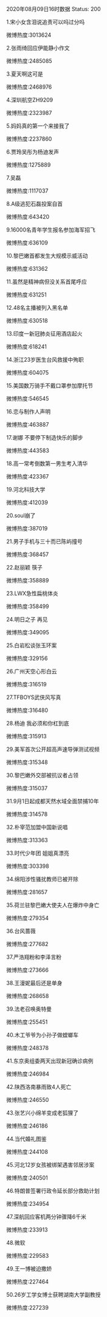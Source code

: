2020年08月09日16时数据
Status: 200

1.宋小女含泪说追责可以吗过分吗

微博热度:3013624

2.张雨绮回应伊能静小作文

微博热度:2485085

3.夏天啊这可是

微博热度:2468976

4.深圳航空ZH9209

微博热度:2323987

5.妈妈真的第一个来接我了

微博热度:2237860

6.贾玲吴彤为杨迪发声

微博热度:1275889

7.吴磊

微博热度:1117037

8.A级逃犯石磊投案自首

微博热度:643420

9.16000名青年学生报名参加海军招飞

微博热度:636109

10.黎巴嫩首都发生大规模示威活动

微博热度:631362

11.虽然是精神病但没关系首尾呼应

微博热度:631251

12.48名主播被列入黑名单

微博热度:630518

13.印度一新冠肺炎征用酒店起火

微博热度:618241

14.浙江23岁医生台风救援中殉职

微博热度:604075

15.美国数万骑手不戴口罩参加摩托节

微博热度:546545

16.恋与制作人声明

微博热度:463887

17.谢娜 不要停下制造快乐的脚步

微博热度:443583

18.高一常考倒数第一男生考入清华

微博热度:423367

19.河北科技大学

微博热度:412039

20.soul崩了

微博热度:387019

21.男子手机与三十而已陈屿撞号

微博热度:368457

22.赵丽颖 筷子

微博热度:358889

23.LWX急性扁桃体炎

微博热度:358499

24.明日之子 再见

微博热度:349095

25.白岩松谈张玉环案

微博热度:329156

26.广州天空心形白云

微博热度:316519

27.TFBOYS武侠风写真

微博热度:316480

28.杨迪 我必须和你杠到底

微博热度:315913

29.美军首次公开超高声速导弹测试视频

微博热度:315348

30.黎巴嫩外交部被抗议者占领

微博热度:315037

31.9月1日起成都天然水域全面禁捕10年

微博热度:314578

32.朴宰范加盟中国新说唱

微博热度:313363

33.时代少年团 姐姐真漂亮

微博热度:303398

34.绵阳涉性骚扰教师已被开除

微博热度:281657

35.荷兰驻黎巴嫩大使夫人在爆炸中身亡

微博热度:279354

36.台风蔷薇

微博热度:277682

37.严浩翔粉和李泽言粉

微博热度:273666

38.王漫妮最后还是单身

微博热度:268658

39.法老召唤奥特曼

微博热度:255451

40.木工爷爷为小孙子做螳螂车

微博热度:248378

41.东京奥组委两天出现新冠确诊病例

微博热度:246984

42.陕西洛南暴雨致4人死亡

微博热度:246550

43.张艺兴小绵羊变成老狐狸了

微博热度:246186

44.当代婚礼图鉴

微博热度:244108

45.河北12岁女孩被绑架遇害邻居涉案

微博热度:240501

46.特朗普签署行政令延长部分救助计划

微博热度:234954

47.深航回应客机两分钟骤降6千米

微博热度:233913

48.微软

微博热度:229583

49.王一博被迫撒娇

微博热度:227464

50.26岁工学女博士获聘湖南大学副教授

微博热度:227239

